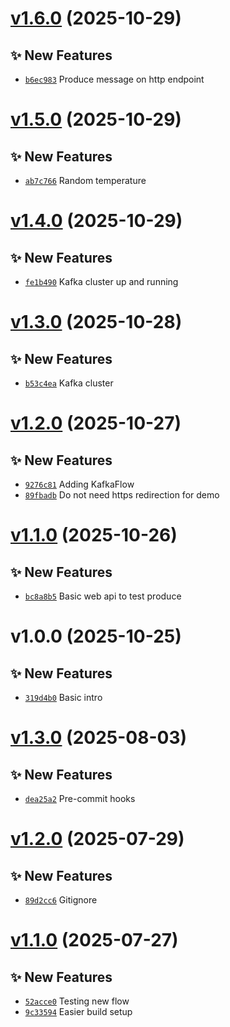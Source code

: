 # [v1.6.0](https://github.com/fredrkl/eda-consume-produce-demo/compare/v1.5.0...v1.6.0) (2025-10-29)

## ✨ New Features
- [`b6ec983`](https://github.com/fredrkl/eda-consume-produce-demo/commit/b6ec983)  Produce message on http endpoint

# [v1.5.0](https://github.com/fredrkl/eda-consume-produce-demo/compare/v1.4.0...v1.5.0) (2025-10-29)

## ✨ New Features
- [`ab7c766`](https://github.com/fredrkl/eda-consume-produce-demo/commit/ab7c766)  Random temperature

# [v1.4.0](https://github.com/fredrkl/eda-consume-produce-demo/compare/v1.3.0...v1.4.0) (2025-10-29)

## ✨ New Features
- [`fe1b490`](https://github.com/fredrkl/eda-consume-produce-demo/commit/fe1b490)  Kafka cluster up and running

# [v1.3.0](https://github.com/fredrkl/eda-consume-produce-demo/compare/v1.2.0...v1.3.0) (2025-10-28)

## ✨ New Features
- [`b53c4ea`](https://github.com/fredrkl/eda-consume-produce-demo/commit/b53c4ea)  Kafka cluster

# [v1.2.0](https://github.com/fredrkl/eda-consume-produce-demo/compare/v1.1.0...v1.2.0) (2025-10-27)

## ✨ New Features
- [`9276c81`](https://github.com/fredrkl/eda-consume-produce-demo/commit/9276c81)  Adding KafkaFlow 
- [`89fbadb`](https://github.com/fredrkl/eda-consume-produce-demo/commit/89fbadb)  Do not need https redirection for demo

# [v1.1.0](https://github.com/fredrkl/eda-consume-produce-demo/compare/v1.0.0...v1.1.0) (2025-10-26)

## ✨ New Features
- [`bc8a8b5`](https://github.com/fredrkl/eda-consume-produce-demo/commit/bc8a8b5)  Basic web api to test produce

# v1.0.0 (2025-10-25)

## ✨ New Features
- [`319d4b0`](https://github.com/fredrkl/eda-consume-produce-demo/commit/319d4b0)  Basic intro

# [v1.3.0](https://github.com/fredrkl/template-base/compare/v1.2.0...v1.3.0) (2025-08-03)

## ✨ New Features
- [`dea25a2`](https://github.com/fredrkl/template-base/commit/dea25a2)  Pre-commit hooks

# [v1.2.0](https://github.com/fredrkl/template-base/compare/v1.1.0...v1.2.0) (2025-07-29)

## ✨ New Features
- [`89d2cc6`](https://github.com/fredrkl/template-base/commit/89d2cc6)  Gitignore

# [v1.1.0](https://github.com/fredrkl/template-base/compare/v1.0.0...v1.1.0) (2025-07-27)

## ✨ New Features
- [`52acce0`](https://github.com/fredrkl/template-base/commit/52acce0)  Testing new flow 
- [`9c33594`](https://github.com/fredrkl/template-base/commit/9c33594)  Easier build setup
